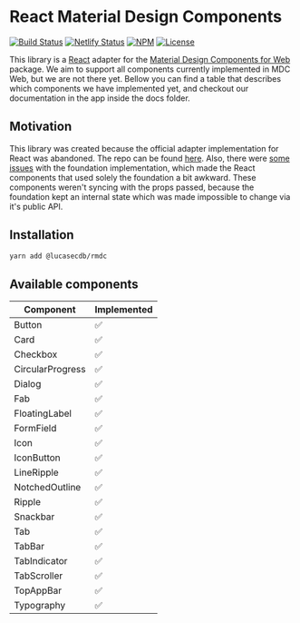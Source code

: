 # React Material Design Components

[![Build Status](https://img.shields.io/travis/com/lucasecdb/rmdc/master?style=flat-square)](https://travis-ci.com/lucasecdb/rmdc)
[![Netlify Status](https://api.netlify.com/api/v1/badges/5f036b38-0b63-4a07-a69f-697887831e26/deploy-status)](https://app.netlify.com/sites/rmdc/deploys)
[![NPM](https://img.shields.io/npm/v/@lucasecdb/rmdc?style=flat-square)](https://www.npmjs.com/package/@lucasecdb/rmdc)
[![License](https://img.shields.io/github/license/lucasecdb/rmdc?style=flat-square)](https://github.com/lucasecdb/rmdc/blob/master/LICENSE)

This library is a [React](https://reactjs.org) adapter for the [Material Design Components for Web](https://github.com/material-components/material-components-web) package.
We aim to support all components currently implemented in MDC Web, but we are not there yet. Bellow you can find a table
that describes which components we have implemented yet, and checkout our documentation in the app inside the docs folder.

## Motivation

This library was created because the official adapter implementation for React was abandoned. The repo can be found [here](https://github.com/material-components/material-components-web-react).
Also, there were [some issues](https://github.com/material-components/material-components-web/issues/4357) with the foundation
implementation, which made the React components that used solely the foundation a bit awkward. These components weren't syncing
with the props passed, because the foundation kept an internal state which was made impossible to change via it's public API.

## Installation

```sh
yarn add @lucasecdb/rmdc
```

## Available components

| Component | Implemented |
| --- | --- |
| Button | ✅ |
| Card | ✅ |
| Checkbox | ✅ |
| CircularProgress | ✅ |
| Dialog | ✅ |
| Fab | ✅ |
| FloatingLabel | ✅ |
| FormField | ✅ |
| Icon | ✅ |
| IconButton | ✅ |
| LineRipple | ✅ |
| NotchedOutline | ✅ |
| Ripple | ✅ |
| Snackbar | ✅ |
| Tab | ✅ |
| TabBar | ✅ |
| TabIndicator | ✅ |
| TabScroller | ✅ |
| TopAppBar | ✅ |
| Typography | ✅ |
